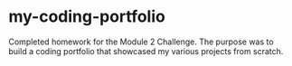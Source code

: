 # my-coding-portfolio

Completed homework for the Module 2 Challenge. The purpose was to build a coding portfolio that showcased my various projects from scratch.
